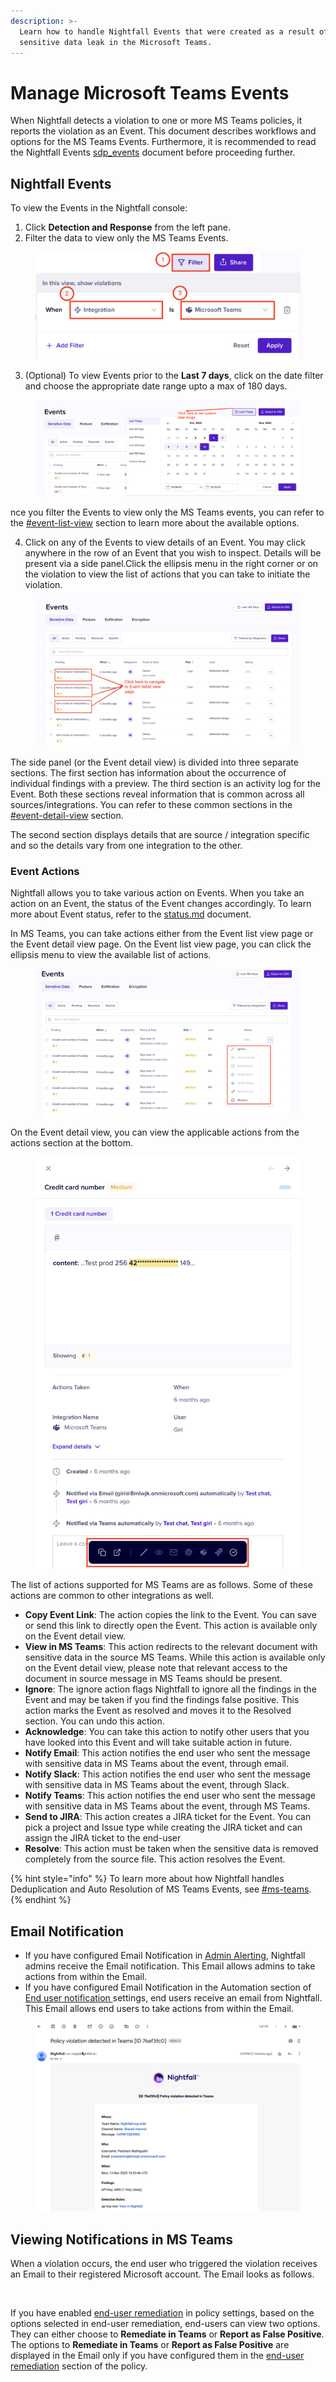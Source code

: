 ```yaml
---
description: >-
  Learn how to handle Nightfall Events that were created as a result of
  sensitive data leak in the Microsoft Teams.
---
```


# Manage Microsoft Teams Events

When Nightfall detects a violation to one or more MS Teams policies, it reports the violation as an Event. This document describes workflows and options for the MS Teams Events. Furthermore, it is recommended to read the Nightfall Events [sdp\_events](../../../dashboard/sdp_events/ "mention") document before proceeding further.

## Nightfall Events

To view the Events in the Nightfall console:

1. Click **Detection and Response** from the left pane.
2. Filter the data to view only the MS Teams Events.

<figure><img src="../../../.gitbook/assets/image (1266).png" alt=""><figcaption></figcaption></figure>

3. (Optional) To view Events prior to the **Last 7 days**, click on the date filter and choose the appropriate date range upto a max of 180 days.

<figure><img src="../../../.gitbook/assets/image (1253).png" alt=""><figcaption></figcaption></figure>

nce you filter the Events to view only the MS Teams events, you can refer to the [#event-list-view](../../../dashboard/sdp_events/#event-list-view "mention") section to learn more about the available options.&#x20;

4. Click on any of the Events to view details of an Event. You may click anywhere in the row of an Event that you wish to inspect. Details will be present via a side panel.Click the ellipsis menu in the right corner or on the violation to view the list of actions that you can take to initiate the violation.

<figure><img src="../../../.gitbook/assets/image (1254).png" alt=""><figcaption></figcaption></figure>

The side panel (or the Event detail view) is divided into three separate sections. The first section has information about the occurrence of individual findings with a preview. The third section is an activity log for the Event. Both these sections reveal information that is common across all sources/integrations. You can refer to these common sections in the [#event-detail-view](../../../dashboard/sdp_events/#event-detail-view "mention") section.

The second section displays details that are source / integration specific and so the details vary from one integration to the other.&#x20;

### Event Actions

Nightfall allows you to take various action on Events. When you take an action on an Event, the status of the Event changes accordingly. To learn more about Event status, refer to the [status.md](../../../dashboard/sdp_events/status.md "mention") document.

In MS Teams, you can take actions either from the Event list view page or the Event detail view page. On the Event list view page, you can click the ellipsis menu to view the available list of actions.&#x20;

<figure><img src="../../../.gitbook/assets/image (1256).png" alt=""><figcaption></figcaption></figure>

On the Event detail view, you can view the applicable actions from the actions section at the bottom.&#x20;

<figure><img src="../../../.gitbook/assets/image (1257).png" alt="" width="563"><figcaption></figcaption></figure>

The list of actions supported for MS Teams are as follows. Some of these actions are common to other integrations as well.&#x20;

* **Copy Event Link**: The action copies the link to the Event. You can save or send this link to directly open the Event. This action is available only on the Event detail view.
* **View in MS Teams**: This action redirects to the relevant document with sensitive data in the source MS Teams. While this action is available only on the Event detail view, please note that relevant access to the document in source message in MS Teams should be present.
* **Ignore**: The ignore action flags Nightfall to ignore all the findings in the Event and may be taken if you find the findings false positive. This action marks the Event as resolved and moves it to the Resolved section. You can undo this action.&#x20;
* **Acknowledge**:  You can take this action to notify other users that you have looked into this Event and will take suitable action in future.&#x20;
* **Notify Email**: This action notifies the end user who sent the message with sensitive data in MS Teams about the event, through email.
* **Notify Slack**: This action notifies the end user who sent the message with sensitive data in MS Teams about the event, through Slack.
* **Notify Teams**: This action notifies the end user who sent the message with sensitive data in MS Teams about the event, through MS Teams.
* **Send to JIRA**: This action creates a JIRA ticket for the Event. You can pick a project and Issue type while creating the JIRA ticket and can assign the JIRA ticket to the end-user
* **Resolve**: This action must be taken when the sensitive data is removed completely from the source file. This action resolves the Event.&#x20;

{% hint style="info" %}
To learn more about how Nightfall handles Deduplication and Auto Resolution of MS Teams Events, see [#ms-teams](../../../dashboard/sdp_events/deduplication.md#ms-teams "mention").
{% endhint %}



## Email Notification

* If you have configured Email Notification in [Admin Alerting](advanced_settings.md#admin-alerting), Nightfall admins receive the Email notification. This Email allows admins to take actions from within the Email.&#x20;
* If you have configured Email Notification in the Automation section of [End user notification](advanced_settings.md#end-user-notification)[ ](https://help.nightfall.ai/nightfall-ai/nightfall-for-github/configuring-policies/advanced-settings#end-user-notification)settings, end users receive an email from Nightfall. This Email allows end users to take actions from within the Email.&#x20;

<figure><img src="../../../.gitbook/assets/GIF Recording 2023-11-13 at 4.32.02 PM.gif" alt=""><figcaption></figcaption></figure>

## Viewing Notifications in MS Teams

When a violation occurs, the end user who triggered the violation receives an Email to their registered Microsoft account. The Email looks as follows.

<figure><img src="../../../.gitbook/assets/Screenshot 2023-11-15 at 11.55.39 AM.png" alt=""><figcaption></figcaption></figure>

If you have enabled [end-user remediation](https://help.nightfall.ai/nightfall-ai/nightfall-for-ms-teams/configuring-policies/advanced-settings#end-user-remediation) in policy settings, based on the options selected in end-user remediation, end-users can view two options. They can either choose to **Remediate in Teams** or **Report as False Positive**. The options to **Remediate in Teams** or **Report as False Positive** are displayed in the Email only if you have configured them in the [end-user remediation](https://help.nightfall.ai/nightfall-ai/nightfall-for-ms-teams/configuring-policies/advanced-settings#end-user-remediation) section of the policy. &#x20;

<figure><img src="../../../.gitbook/assets/Screenshot 2023-11-15 at 12.15.27 PM.png" alt=""><figcaption></figcaption></figure>

